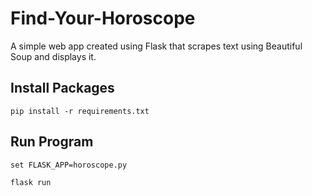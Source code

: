# Find-Your-Horoscope
A simple web app created using Flask that scrapes text using Beautiful Soup and displays it. 


## Install Packages 

`pip install -r requirements.txt`


## Run Program  

`set FLASK_APP=horoscope.py`

`flask run`

